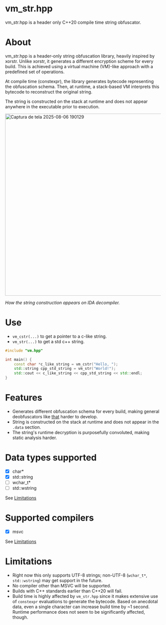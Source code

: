 # vm_str.hpp
vm_str.hpp is a header only C++20 compile time string obfuscator.

# About
vm_str.hpp is a header-only string obfuscation library, heavily inspired by xorstr. Unlike xorstr, it generates a different encryption scheme for every build. This is achieved using a virtual machine (VM)-like approach with a predefined set of operations.

At compile time (constexpr), the library generates bytecode representing the obfuscation schema. Then, at runtime, a stack-based VM interprets this bytecode to reconstruct the original string.

The string is constructed on the stack at runtime and does not appear anywhere in the executable prior to execution. 

<img width="1365" height="589" alt="Captura de tela 2025-08-06 190129" src="https://github.com/user-attachments/assets/dc40ab72-ae15-4fa4-9b52-424a35104c51" />

*How the string construction appears on IDA decompiler.*

# Use
- `vm_cstr(...)` to get a pointer to a c-like string.
- `vm_str(...)` to get a std c++ string.

```cpp
#include "vm.hpp"

int main() {
    const char *c_like_string = vm_cstr("Hello, ");
    std::string cpp_std_string = vm_str("World!");
    std::cout << c_like_string << cpp_std_string << std::endl;
}
```

# Features
- Generates different obfuscation schema for every build, making general deobfuscators like [that](https://github.com/yubie-re/ida-jm-xorstr-decrypt-plugin) harder to develop.
- String is constructed on the stack at runtime and does not appear in the `.data` section.
- The string's runtime decryption is purposefully convoluted, making static analysis harder.

# Data types supported
- [x] char*
- [x] std::string
- [ ] wchar_t*
- [ ] std::wstring

See [Limitations](#Limitations)

# Supported compilers
- [x] msvc

See [Limitations](#Limitations)

# Limitations
- Right now this only supports UTF-8 strings; non-UTF-8 (`wchar_t*`, `std::wstring`) may get support in the future.  
- No compiler other than MSVC will be supported.
- Builds with C++ standards earlier than C++20 will fail.
- Build time is highly affected by `vm_str.hpp` since it makes extensive use of `constexpr` evaluations to generate the bytecode. Based on anecdotal data, even a single character can increase build time by ~1 second. Runtime performance does not seem to be significantly affected, though.
